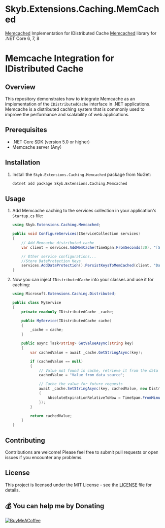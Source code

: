 # Skyb.Extensions.Caching.MemCached

[Memcached](https://memcached.org/) Implementation for IDistributed Cache [Memcached](https://memcached.org/) library for .NET Core 6, 7, 8

# Memcache Integration for IDistributed Cache

## Overview

This repository demonstrates how to integrate Memcache as an implementation of the `IDistributedCache` interface in .NET applications. Memcache is a distributed caching system that is commonly used to improve the performance and scalability of web applications.

## Prerequisites

- .NET Core SDK (version 5.0 or higher)
- Memcache server (Any)

## Installation

1. Install the `Skyb.Extensions.Caching.Memcached` package from NuGet:

    ```bash
    dotnet add package Skyb.Extensions.Caching.Memcached
    ```

## Usage

1. Add Memcache caching to the services collection in your application's `Startup.cs` file:

    ```csharp
    using Skyb.Extensions.Caching.Memcached;

    public void ConfigureServices(IServiceCollection services)
    {
        // Add Memcache distributed cache
        var client = services.AddMemCache(TimeSpan.FromSeconds(30), "[ServerUrl]:[ServerPort]"); 

        // Other service configurations...
        //Store DateProtection Keys
        services.AddDataProtection().PersistKeysToMemCached(client, "DataProtectionKeys");
    }
    ```

2. Now you can inject `IDistributedCache` into your classes and use it for caching:

    ```csharp
    using Microsoft.Extensions.Caching.Distributed;

    public class MyService
    {
        private readonly IDistributedCache _cache;

        public MyService(IDistributedCache cache)
        {
            _cache = cache;
        }

        public async Task<string> GetValueAsync(string key)
        {
            var cachedValue = await _cache.GetStringAsync(key);

            if (cachedValue == null)
            {
                // Value not found in cache, retrieve it from the data source
                cachedValue = "Value from data source";

                // Cache the value for future requests
                await _cache.SetStringAsync(key, cachedValue, new DistributedCacheEntryOptions
                {
                    AbsoluteExpirationRelativeToNow = TimeSpan.FromMinutes(10) // Cache for 10 minutes
                });
            }

            return cachedValue;
        }
    }
    ```

## Contributing

Contributions are welcome! Please feel free to submit pull requests or open issues if you encounter any problems.

## License

This project is licensed under the MIT License - see the [LICENSE](LICENSE) file for details.

  ## 💰 You can help me by Donating
  [![BuyMeACoffee](https://img.shields.io/badge/Buy%20Me%20a%20Coffee-ffdd00?style=for-the-badge&logo=buy-me-a-coffee&logoColor=black)](https://buymeacoffee.com/anwarjaved)
